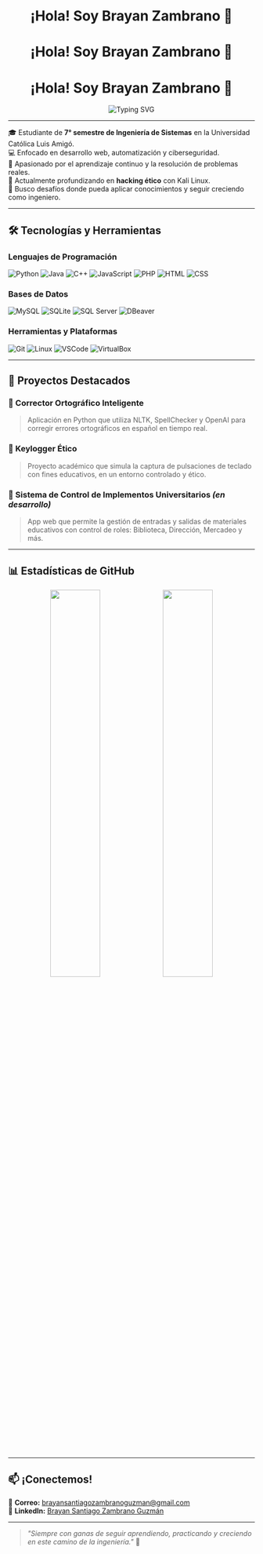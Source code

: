 <h1 align="center">¡Hola! Soy Brayan Zambrano 👋</h1>

<h1 align="center">¡Hola! Soy Brayan Zambrano 👋</h1>

<h1 align="center">¡Hola! Soy Brayan Zambrano 👋</h1>

<p align="center">
  <img src="https://readme-typing-svg.demolab.com?font=Fira+Code&size=24&duration=3000&pause=1000&color=00F7FF&width=800&lines=Ingeniero+en+formación+💻;Apasionado+por+el+software+y+la+seguridad+🔐;Siempre+aprendiendo+y+creciendo+🚀" alt="Typing SVG" />
</p>


</p>

---

🎓 Estudiante de **7° semestre de Ingeniería de Sistemas** en la Universidad Católica Luis Amigó.  
💻 Enfocado en desarrollo web, automatización y ciberseguridad.  
🧠 Apasionado por el aprendizaje continuo y la resolución de problemas reales.  
🔐 Actualmente profundizando en **hacking ético** con Kali Linux.  
🚀 Busco desafíos donde pueda aplicar conocimientos y seguir creciendo como ingeniero.

---

## 🛠️ Tecnologías y Herramientas

### Lenguajes de Programación
![Python](https://img.shields.io/badge/Python-3776AB?style=for-the-badge&logo=python&logoColor=white)
![Java](https://img.shields.io/badge/Java-007396?style=for-the-badge&logo=java&logoColor=white)
![C++](https://img.shields.io/badge/C++-00599C?style=for-the-badge&logo=c%2B%2B&logoColor=white)
![JavaScript](https://img.shields.io/badge/JavaScript-F7DF1E?style=for-the-badge&logo=javascript&logoColor=black)
![PHP](https://img.shields.io/badge/PHP-777BB4?style=for-the-badge&logo=php&logoColor=white)
![HTML](https://img.shields.io/badge/HTML5-E34F26?style=for-the-badge&logo=html5&logoColor=white)
![CSS](https://img.shields.io/badge/CSS3-1572B6?style=for-the-badge&logo=css3&logoColor=white)

### Bases de Datos
![MySQL](https://img.shields.io/badge/MySQL-4479A1?style=for-the-badge&logo=mysql&logoColor=white)
![SQLite](https://img.shields.io/badge/SQLite-003B57?style=for-the-badge&logo=sqlite&logoColor=white)
![SQL Server](https://img.shields.io/badge/SQL_Server-CC2927?style=for-the-badge&logo=microsoft-sql-server&logoColor=white)
![DBeaver](https://img.shields.io/badge/DBeaver-372923?style=for-the-badge&logoColor=white)

### Herramientas y Plataformas
![Git](https://img.shields.io/badge/Git-F05032?style=for-the-badge&logo=git&logoColor=white)
![Linux](https://img.shields.io/badge/Linux-FCC624?style=for-the-badge&logo=linux&logoColor=black)
![VSCode](https://img.shields.io/badge/VS_Code-007ACC?style=for-the-badge&logo=visual-studio-code&logoColor=white)
![VirtualBox](https://img.shields.io/badge/VirtualBox-183A61?style=for-the-badge&logo=virtualbox&logoColor=white)

---

## 🚧 Proyectos Destacados

### 🧠 Corrector Ortográfico Inteligente
> Aplicación en Python que utiliza NLTK, SpellChecker y OpenAI para corregir errores ortográficos en español en tiempo real.

### 🔐 Keylogger Ético
> Proyecto académico que simula la captura de pulsaciones de teclado con fines educativos, en un entorno controlado y ético.

### 🧾 Sistema de Control de Implementos Universitarios *(en desarrollo)*
> App web que permite la gestión de entradas y salidas de materiales educativos con control de roles: Biblioteca, Dirección, Mercadeo y más.

---

## 📊 Estadísticas de GitHub

<p align="center">
  <img src="https://github-readme-stats.vercel.app/api?username=BrayanZambrano07&show_icons=true&theme=radical&hide_border=true&count_private=true" width="45%" />
  <img src="https://github-readme-streak-stats.herokuapp.com/?user=BrayanZambrano07&theme=radical&hide_border=true" width="45%" />
</p>

---

## 📫 ¡Conectemos!

📧 **Correo:** brayansantiagozambranoguzman@gmail.com  
🔗 **LinkedIn:** [Brayan Santiago Zambrano Guzmán](https://www.linkedin.com/in/brayan-santiago-zambrano-guzman-52348b250/)

---

> _"Siempre con ganas de seguir aprendiendo, practicando y creciendo en este camino de la ingeniería."_ 🚀




